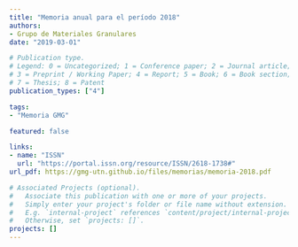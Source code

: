 ```yaml
---
title: "Memoria anual para el período 2018"
authors:
- Grupo de Materiales Granulares
date: "2019-03-01"

# Publication type.
# Legend: 0 = Uncategorized; 1 = Conference paper; 2 = Journal article;
# 3 = Preprint / Working Paper; 4 = Report; 5 = Book; 6 = Book section;
# 7 = Thesis; 8 = Patent
publication_types: ["4"]

tags:
- "Memoria GMG"

featured: false

links:
- name: "ISSN"
  url: "https://portal.issn.org/resource/ISSN/2618-1738#"
url_pdf: https://gmg-utn.github.io/files/memorias/memoria-2018.pdf

# Associated Projects (optional).
#   Associate this publication with one or more of your projects.
#   Simply enter your project's folder or file name without extension.
#   E.g. `internal-project` references `content/project/internal-project/index.md`.
#   Otherwise, set `projects: []`.
projects: []
---
```

